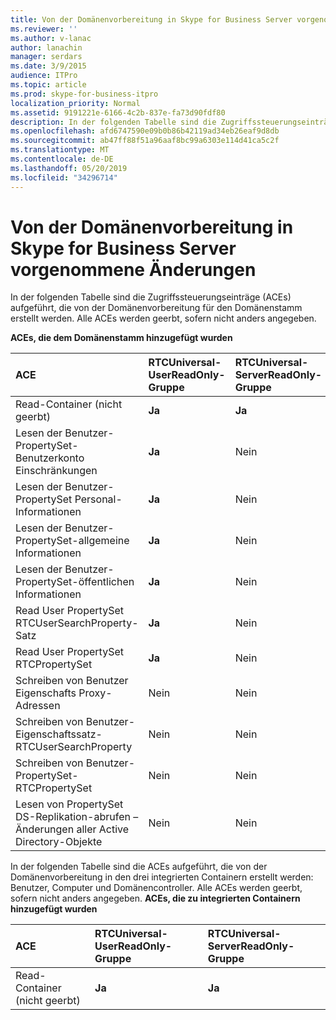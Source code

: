 ```yaml
---
title: Von der Domänenvorbereitung in Skype for Business Server vorgenommene Änderungen
ms.reviewer: ''
ms.author: v-lanac
author: lanachin
manager: serdars
ms.date: 3/9/2015
audience: ITPro
ms.topic: article
ms.prod: skype-for-business-itpro
localization_priority: Normal
ms.assetid: 9191221e-6166-4c2b-837e-fa73d90fdf80
description: In der folgenden Tabelle sind die Zugriffssteuerungseinträge (ACEs) aufgeführt, die von der Domänenvorbereitung für den Domänenstamm erstellt werden. Alle ACEs werden geerbt, sofern nicht anders angegeben.
ms.openlocfilehash: afd6747590e09b0b86b42119ad34eb26eaf9d8db
ms.sourcegitcommit: ab47ff88f51a96aaf8bc99a6303e114d41ca5c2f
ms.translationtype: MT
ms.contentlocale: de-DE
ms.lasthandoff: 05/20/2019
ms.locfileid: "34296714"
---
```

# <a name="changes-made-by-domain-preparation-in-skype-for-business-server"></a>Von der Domänenvorbereitung in Skype for Business Server vorgenommene Änderungen
 
In der folgenden Tabelle sind die Zugriffssteuerungseinträge (ACEs) aufgeführt, die von der Domänenvorbereitung für den Domänenstamm erstellt werden. Alle ACEs werden geerbt, sofern nicht anders angegeben.
  
**ACEs, die dem Domänenstamm hinzugefügt wurden**

|**ACE**|**RTCUniversal-UserReadOnly-Gruppe**|**RTCUniversal-ServerReadOnly-Gruppe**|**RTCUniversal-UserAdmins**|**RTCHSUniversal-Dienste**|**Authentifizierte Benutzer**|
|:-----|:-----|:-----|:-----|:-----|:-----|
|Read-Container (nicht geerbt)  <br/> |**Ja** <br/> |**Ja** <br/> |Nein  <br/> |Nein  <br/> |Nein  <br/> |
|Lesen der Benutzer-PropertySet-Benutzerkonto Einschränkungen  <br/> |**Ja** <br/> |Nein  <br/> |Nein  <br/> |Nein  <br/> |Nein  <br/> |
|Lesen der Benutzer-PropertySet Personal-Informationen  <br/> |**Ja** <br/> |Nein  <br/> |Nein  <br/> |Nein  <br/> |Nein  <br/> |
|Lesen der Benutzer-PropertySet-allgemeine Informationen  <br/> |**Ja** <br/> |Nein  <br/> |Nein  <br/> |Nein  <br/> |Nein  <br/> |
|Lesen der Benutzer-PropertySet-öffentlichen Informationen  <br/> |**Ja** <br/> |Nein  <br/> |Nein  <br/> |Nein  <br/> |Nein  <br/> |
|Read User PropertySet RTCUserSearchProperty-Satz  <br/> |**Ja** <br/> |Nein  <br/> |Nein  <br/> |Nein  <br/> |**Ja** <br/> |
|Read User PropertySet RTCPropertySet  <br/> |**Ja** <br/> |Nein  <br/> |Nein  <br/> |Nein  <br/> |Nein  <br/> |
|Schreiben von Benutzer Eigenschafts Proxy-Adressen  <br/> |Nein  <br/> |Nein  <br/> |**Ja** <br/> |Nein  <br/> |Nein  <br/> |
|Schreiben von Benutzer-Eigenschaftssatz-RTCUserSearchProperty  <br/> |Nein  <br/> |Nein  <br/> |**Ja** <br/> |Nein  <br/> |Nein  <br/> |
|Schreiben von Benutzer-PropertySet-RTCPropertySet  <br/> |Nein  <br/> |Nein  <br/> |**Ja** <br/> |Nein  <br/> |Nein  <br/> |
|Lesen von PropertySet DS-Replikation-abrufen – Änderungen aller Active Directory-Objekte  <br/> |Nein  <br/> |Nein  <br/> |Nein  <br/> |**Ja** <br/> |Nein  <br/> |
   
In der folgenden Tabelle sind die ACEs aufgeführt, die von der Domänenvorbereitung in den drei integrierten Containern erstellt werden: Benutzer, Computer und Domänencontroller. Alle ACEs werden geerbt, sofern nicht anders angegeben.
**ACEs, die zu integrierten Containern hinzugefügt wurden**

|**ACE**|**RTCUniversal-UserReadOnly-Gruppe**|**RTCUniversal-ServerReadOnly-Gruppe**|
|:-----|:-----|:-----|
|Read-Container (nicht geerbt)  <br/> |**Ja** <br/> |**Ja** <br/> |
   

